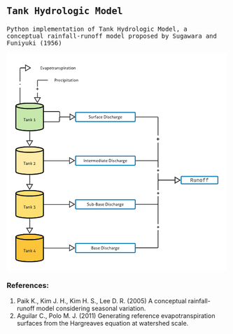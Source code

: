 ## <p style="font-family:monospace"> Tank Hydrologic Model </p>

<p style="font-family:monospace">
Python implementation of Tank Hydrologic Model, a conceptual rainfall-runoff model proposed by Sugawara and Funiyuki (1956)
</p>

<p align="center">
<img align="center" height="500px"  src="assets/ModelDiagram.png" >
</p>


### References:  
1. Paik K., Kim J. H., Kim H. S., Lee D. R. (2005) A conceptual rainfall-runoff model considering seasonal variation.
3. Aguilar C., Polo M. J. (2011) Generating reference evapotranspiration surfaces from the Hargreaves equation at watershed scale.